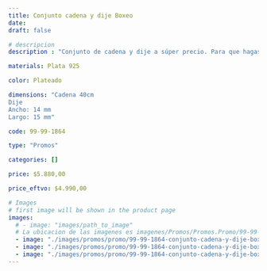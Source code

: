 ```yaml
---
title: Conjunto cadena y dije Boxeo
date: 
draft: false

# descripcion
description : "Conjunto de cadena y dije a súper precio. Para que hagas los regalos más lindos y de la mejor calidad. Todo en plata 925. "

materials: Plata 925

color: Plateado

dimensions: "Cadena 40cm 
Dije
Ancho: 14 mm 
Largo: 15 mm"

code: 99-99-1864

type: "Promos"

categories: []

price: $5.880,00

price_eftvo: $4.990,00

# Images
# first image will be shown in the product page
images:
  # - image: "images/path_to_image"
  # La ubicacion de las imagenes es imagenes/Promos/Promos.Promo/99-99-1864-conjunto-cadena-y-dije-boxeo
  - image: "./images/promos/promo/99-99-1864-conjunto-cadena-y-dije-boxeo_a.jpg"
  - image: "./images/promos/promo/99-99-1864-conjunto-cadena-y-dije-boxeo_b.jpg"
  - image: "./images/promos/promo/99-99-1864-conjunto-cadena-y-dije-boxeo_c.jpg"
---
```

